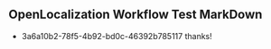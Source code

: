 ## OpenLocalization Workflow Test MarkDown
* 3a6a10b2-78f5-4b92-bd0c-46392b785117 
thanks!<!--HONumber=Mar16_HO2-->
